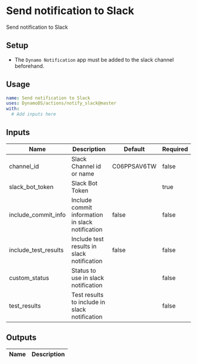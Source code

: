 <!-- ! This file is auto-generated. Please run ./utils/genereate_docs.sh notify_slack to regenerate it. -->
# Send notification to Slack

Send notification to Slack

## Setup

- The `Dynamo Notification` app must be added to the slack channel beforehand.

## Usage

```yaml
name: Send notification to Slack
uses: DynamoDS/actions/notify_slack@master
with:
  # Add inputs here
```

## Inputs

Name | Description | Default | Required
-----|-------------|---------|---------
channel_id | Slack Channel id or name | C06PPSAV6TW | false
slack_bot_token | Slack Bot Token |  | true
include_commit_info | Include commit information in slack notification | false | false
include_test_results | Include test results in slack notification | false | false
custom_status | Status to use in slack notification |  | false
test_results | Test results to include in slack notification |  | false

## Outputs

Name | Description
-----|-----------

